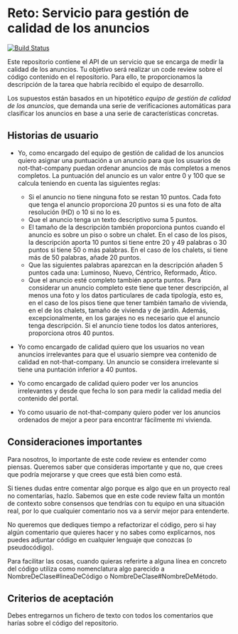 # Reto: Servicio para gestión de calidad de los anuncios

[![Build Status](https://travis-ci.org/not-that-company/coding-test-ranking.svg?branch=master)](https://travis-ci.org/not-that-company/coding-test-ranking)

Este repositorio contiene el API de un servicio que se encarga de medir la calidad de los anuncios. Tu objetivo será realizar un code review sobre el código contenido en el repositorio. Para ello, te proporcionamos la descripción de la tarea que habría recibido el equipo de desarrollo.

Los supuestos están basados en un hipotético *equipo de gestión de calidad de los anuncios*, que demanda una serie de verificaciones automáticas para clasificar los anuncios en base a una serie de características concretas.

## Historias de usuario

* Yo, como encargado del equipo de gestión de calidad de los anuncios quiero asignar una puntuación a un anuncio para que los usuarios de not-that-company puedan ordenar anuncios de más completos a menos completos. La puntuación del anuncio es un valor entre 0 y 100 que se calcula teniendo en cuenta las siguientes reglas:
  * Si el anuncio no tiene ninguna foto se restan 10 puntos. Cada foto que tenga el anuncio proporciona 20 puntos si es una foto de alta resolución (HD) o 10 si no lo es.
  * Que el anuncio tenga un texto descriptivo suma 5 puntos.
  * El tamaño de la descripción también proporciona puntos cuando el anuncio es sobre un piso o sobre un chalet. En el caso de los pisos, la descripción aporta 10 puntos si tiene entre 20 y 49 palabras o 30 puntos si tiene 50 o más palabras. En el caso de los chalets, si tiene más de 50 palabras, añade 20 puntos.
  * Que las siguientes palabras aparezcan en la descripción añaden 5 puntos cada una: Luminoso, Nuevo, Céntrico, Reformado, Ático.
  * Que el anuncio esté completo también aporta puntos. Para considerar un anuncio completo este tiene que tener descripción, al menos una foto y los datos particulares de cada tipología, esto es, en el caso de los pisos tiene que tener también tamaño de vivienda, en el de los chalets, tamaño de vivienda y de jardín. Además, excepcionalmente, en los garajes no es necesario que el anuncio tenga descripción. Si el anuncio tiene todos los datos anteriores, proporciona otros 40 puntos.

* Yo como encargado de calidad quiero que los usuarios no vean anuncios irrelevantes para que el usuario siempre vea contenido de calidad en not-that-company. Un anuncio se considera irrelevante si tiene una puntación inferior a 40 puntos.

* Yo como encargado de calidad quiero poder ver los anuncios irrelevantes y desde que fecha lo son para medir la calidad media del contenido del portal.

* Yo como usuario de not-that-company quiero poder ver los anuncios ordenados de mejor a peor para encontrar fácilmente mi vivienda.

## Consideraciones importantes

Para nosotros, lo importante de este code review es entender como piensas. Queremos saber que consideras importante y que no, que crees que podría mejorarse y que crees que está bien como está. 

Si tienes dudas entre comentar algo porque es algo que en un proyecto real no comentarías, hazlo. Sabemos que en este code review falta un montón de contexto sobre consensos que tendrías con tu equipo en una situación real, por lo que cualquier comentario nos va a servir mejor para entenderte.

No queremos que dediques tiempo a refactorizar el código, pero si hay algún comentario que quieres hacer y no sabes como explicarnos, nos puedes adjuntar código en cualquier lenguaje que conozcas (o pseudocódigo).

Para facilitar las cosas, cuando quieras referirte a alguna línea en concreto del código utiliza como nomenclatura algo parecido a NombreDeClase#lineaDeCódigo o NombreDeClase#NombreDeMétodo.

## Criterios de aceptación

Debes entregarnos un fichero de texto con todos los comentarios que harías sobre el código del repositorio.
